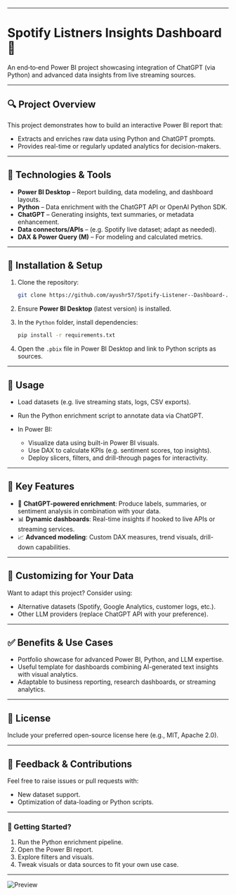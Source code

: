 

-----

# Spotify Listners Insights Dashboard 🎯

An end‑to‑end Power BI project showcasing integration of ChatGPT (via Python) and advanced data insights from live streaming sources.

-----

## 🔍 Project Overview

This project demonstrates how to build an interactive Power BI report that:

  * Extracts and enriches raw data using Python and ChatGPT prompts.
  * Provides real-time or regularly updated analytics for decision-makers.

-----

## 🧰 Technologies & Tools

  * **Power BI Desktop** – Report building, data modeling, and dashboard layouts.
  * **Python** – Data enrichment with the ChatGPT API or OpenAI Python SDK.
  * **ChatGPT** – Generating insights, text summaries, or metadata enhancement.
  * **Data connectors/APIs** – (e.g. Spotify live dataset; adapt as needed).
  * **DAX & Power Query (M)** – For modeling and calculated metrics.

-----

## 🔧 Installation & Setup

1.  Clone the repository:

    ```bash
    git clone https://github.com/ayushr57/Spotify-Listener--Dashboard-.git
    ```

2.  Ensure **Power BI Desktop** (latest version) is installed.

3.  In the `Python` folder, install dependencies:

    ```bash
    pip install -r requirements.txt
    ```

4.  Open the `.pbix` file in Power BI Desktop and link to Python scripts as sources.

-----

## 🚀 Usage

  * Load datasets (e.g. live streaming stats, logs, CSV exports).

  * Run the Python enrichment script to annotate data via ChatGPT.

  * In Power BI:

      * Visualize data using built-in Power BI visuals.
      * Use DAX to calculate KPIs (e.g. sentiment scores, top insights).
      * Deploy slicers, filters, and drill-through pages for interactivity.

-----

## 🎯 Key Features

  * 🧠 **ChatGPT-powered enrichment**: Produce labels, summaries, or sentiment analysis in combination with your data.
  * 📊 **Dynamic dashboards**: Real-time insights if hooked to live APIs or streaming services.
  * 📈 **Advanced modeling**: Custom DAX measures, trend visuals, drill-down capabilities.

-----

## 🔄 Customizing for Your Data

Want to adapt this project? Consider using:

  * Alternative datasets (Spotify, Google Analytics, customer logs, etc.).
  * Other LLM providers (replace ChatGPT API with your preference).

-----

## ✅ Benefits & Use Cases

  * Portfolio showcase for advanced Power BI, Python, and LLM expertise.
  * Useful template for dashboards combining AI-generated text insights with visual analytics.
  * Adaptable to business reporting, research dashboards, or streaming analytics.

-----


## 📂 License

Include your preferred open-source license here (e.g., MIT, Apache 2.0).

-----

## 🙋 Feedback & Contributions

Feel free to raise issues or pull requests with:

  * New dataset support.
  * Optimization of data-loading or Python scripts.

-----

### 🏁 Getting Started?

1.  Run the Python enrichment pipeline.
2.  Open the Power BI report.
3.  Explore filters and visuals.
4.  Tweak visuals or data sources to fit your own use case.

-----

![Preview](https://github.com/user-attachments/assets/6f914dac-b93b-4041-bef8-0f4dc64b0c8f)
